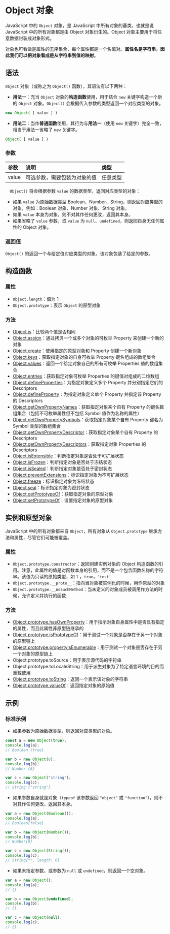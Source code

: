 # Object 对象

JavaScript 中的 `Object` 对象，是 JavaScript 中所有对象的基类，也就是说 JavaScript  中的所有对象都是由 Object 对象衍生的。Object 对象主要用于将任意数据封装成对象形式。

对象也可看做是属性的无序集合，每个属性都是一个名值对。**属性名是字符串，因此我们可以把对象看成是从字符串到值的映射**。

## 语法

`Object` 对象（或称之为 `Object()` 函数），其语法有以下两种：

- **用法一**：充当 `Object` 对象的**构造函数**使用，用于结合 `new` 关键字构造一个新的 `Object` 对象。`Object()` 会根据传入参数的类型返回一个对应类型的对象。

```javascript
new Object( [ value ] )
```

- **用法二**：当作**普通函数**使用，其行为与**用法一**（使用 `new` 关键字）完全一致，相当于用法一省略了 `new` 关键字。

```javascript
Object( [ value ] )
```

### 参数

|  参数    | 说明         | 类型               |
| :------ | :------------- | :------------------- |
| value   | 可选参数，需要包装为对象的值 | 任意类型 |

　`Object()` 将会根据参数 `value` 的数据类型，返回对应类型的对象：

- 如果 `value` 为原始数据类型 Boolean、Number、String，则返回对应类型的对象，例如：Boolean 对象、Number 对象、String 对象。
- 如果 `value` 本身为对象，则不对其作任何更改，返回其本身。
- 如果省略了 `value` 参数，或 `value` 为 `null`、`undefined`，则返回自身无任何属性的 Object 对象。

### 返回值

`Object()` 的返回一个与给定值对应类型的对象。该对象包装了给定的参数。

## 构造函数

### 属性

* `Object.length`：值为 1
* `Object.prototype`：表示 `Object` 的原型对象

### 方法

* [Object.is](properties-of-the-object-constructor/is.md)：比较两个值是否相同
* [Object.assign](properties-of-the-object-constructor/assign.md)：通过拷贝一个或多个对象的可枚举 Property 来创建一个新的对象
* [Object.create](properties-of-the-object-constructor/create.md)：使用指定的原型对象和 Property 创建一个新对象
* [Object.keys](properties-of-the-object-constructor/keys.md)：获取指定对象的自身可枚举 Property 键名组成的数组集合
* [Object.values](properties-of-the-object-constructor/values.md)：返回一个给定对象自己的所有可枚举 Properties 值的数组集合
* [Object.entries](properties-of-the-object-constructor/entries.md)：获取指定对象可枚举 Properties 的键值对组成的二维数组
* [Object.defineProperties](properties-of-the-object-constructor/defineProperties.md)：为指定对象定义多个 Property 并分别指定它们的 Descriptors
* [Object.defineProperty](properties-of-the-object-constructor/defineProperty.md)：为指定对象定义单个 Property 并指定该 Property 的 Descriptors
* [Object.getOwnPropertyNames](properties-of-the-object-constructor/getOwnPropertyNames.md)：获取指定对象某个自有 Property 的键名数组集合（包括不可枚举属性但不包括 Symbol 值作为名称的属性）
* [Object.getOwnPropertySymbols](properties-of-the-object-constructor/getOwnPropertySymbols.md)：获取指定对象某个自有 Property 键名为 Symbol 类型的数组集合
* [Object.getOwnPropertyDescriptor](properties-of-the-object-constructor/getOwnPropertyDescriptor.md)：获取指定对象某个自有 Property 的 Descriptors
* [Object.getOwnPropertyDescriptors](properties-of-the-object-constructor/getOwnPropertyDescriptors.md)：获取指定对象 Properties 的 Descriptors
* [Object.isExtensible](properties-of-the-object-constructor/isExtensible.md)：判断指定对象是否处于可扩展状态
* [Object.isFrozen](properties-of-the-object-constructor/isFrozen.md)：判断指定对象是否处于冻结状态
* [Object.isSealed](properties-of-the-object-constructor/isSealed.md)：判断指定对象是否处于密封状态
* [Object.preventExtensions](properties-of-the-object-constructor/preventExtensions.md)：标识指定对象为不可扩展状态
* [Object.freeze](properties-of-the-object-constructor/freeze.md)：标识指定对象为冻结状态
* [Object.seal](properties-of-the-object-constructor/seal.md)：标识指定对象为密封状态
* [Object.getPrototypeOf](properties-of-the-object-constructor/getPrototypeOf.md)：获取指定对象的原型对象
* [Object.setPrototypeOf](properties-of-the-object-constructor/setPrototypeOf.md)：设置指定对象的原型对象

## 实例和原型对象

JavaScript 中的所有对象都来自 `Object`，所有对象从 `Object.prototype` 继承方法和属性，尽管它们可能被覆盖。

### 属性

* `Object.prototype.constructor`：返回创建实例对象的 Object 构造函数的引用。注意，此属性的值是对函数本身的引用，而不是一个包含函数名称的字符串。该值为只读的原始类型，如 `1` ，`true`，`'test'`
* `Object.prototype.__proto__`：指向当对象被实例化的时候，用作原型的对象
* `Object.prototype.__noSuchMethod`：当未定义的对象成员被调用作方法的时候，允许定义并执行的函数

### 方法

* [Object.prototype.hasOwnProperty](properties-of-the-object-prototype-object/hasOwnProperty.md)：用于指示对象自身属性中是否具有指定的属性，而且此属性非原型链继承的
* [Object.prototype.isPrototypeOf](properties-of-the-object-prototype-object/isPrototypeOf.md)：用于测试一个对象是否存在于另一个对象的原型链上
* [Object.prototype.propertyIsEnumerable](properties-of-the-object-prototype-object/propertyIsEnumerable.md)：用于测试一个对象是否存在于另一个对象的原型链上
* Object.prototype.toSource：用于表示源代码的字符串
* Object.prototype.toLocaleString：用于派生对象为了特定语言环境的目的而重载使用
* [Object.prototype.toString](properties-of-the-object-prototype-object/toString.md)：返回一个表示该对象的字符串
* [Object.prototype.valueOf](properties-of-the-object-prototype-object/valueOf.md)：返回指定对象的原始值

## 示例

### 标准示例

- 如果参数为原始数据类型，则返回对应类型的对象。

```js
const a = new Object(true);
console.log(a);
// Boolean {true}

var b = new Object(8);
console.log(b);
// Number {8}

var c = new Object("string");
console.log(c);
// String {"string"}
```

- 如果参数自身就是对象（`typeof` 该参数返回 `"object"` 或 `"function"`），则不对其作任何更改，返回其本身。

```js
var a = new Object(Boolean());
console.log(a);
// Boolean{false}

var b = new Object(Number());
console.log(b);
// Number{0}

var c = new Object(String());
console.log(c);
// String{"", length: 0}
```

- 如果未指定参数，或参数为 `null` 或 `undefined`，则返回一个空对象。

```js
var a = new Object();
console.log(a);
// {}

var b = new Object(undefined);
console.log(b);
// {}

var c = new Object(null);
console.log(c);
// {}
```

